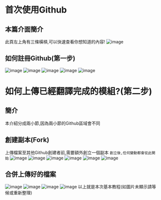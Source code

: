 #  首次使用Github
## 本篇介面簡介
此頁左上角有三條橫槓,可以快速查看你想知道的內容!
![image](https://user-images.githubusercontent.com/75469306/211250030-a9d96cb9-7ad4-48b5-ab46-212b928abcff.png)
## 如何註冊Github(第一步)
![image](https://user-images.githubusercontent.com/75469306/211249607-508d2cb6-b261-40c0-865b-f230ee00fd16.jpg)
![image](https://user-images.githubusercontent.com/75469306/211249610-f2ab4065-d0f6-44ff-a7c3-947e32897577.jpg)
![image](https://user-images.githubusercontent.com/75469306/211249614-611b17a1-b88f-4092-9c42-c5eb6403a1ff.jpg)
![image](https://user-images.githubusercontent.com/75469306/211249617-9887382a-3ded-43c2-bd80-d650aa3d48a5.jpg)
![image](https://user-images.githubusercontent.com/75469306/211249604-fbf0eced-f59d-4909-b690-87b604031049.jpg)
# 如何上傳已經翻譯完成的模組?(第二步)
## 簡介
本介紹分成兩小節,因為兩小節的Github區域會不同
## 創建副本(Fork)
上傳檔案至其他Github創建者前,需要額外創立一個副本 
`創立後,任何變動都會從此開始`
![image](https://user-images.githubusercontent.com/75469306/211308829-35915f15-e126-4aa1-9fb0-8a9baa665855.jpg)
![image](https://user-images.githubusercontent.com/75469306/211308839-7a5a40b4-4df3-4723-831d-e2f7d27b6cc2.jpg)
![image](https://user-images.githubusercontent.com/75469306/211308846-4803aaad-28a0-4ae9-ba30-f50b857823fb.jpg)
![image](https://user-images.githubusercontent.com/75469306/211308853-c726cda8-caf7-4c46-98ac-84533b58465a.jpg)
![image](https://user-images.githubusercontent.com/75469306/211308859-dc58cd2c-b4fe-4475-b52b-10ee34429032.jpg)
![image](https://user-images.githubusercontent.com/75469306/211308867-2ab6e986-b0c7-4fb0-9212-6d01c39e9aaa.jpg)
## 合併上傳好的檔案
![image](https://user-images.githubusercontent.com/75469306/211308874-f76ca6f6-381b-40b8-b068-2e032d34e969.jpg)
![image](https://user-images.githubusercontent.com/75469306/211308879-d211333d-3ff6-4ea1-ac45-20a0fbce9166.jpg)
![image](https://user-images.githubusercontent.com/75469306/211308888-a5299eff-8d2b-4698-a4ae-5cf7ac71d3db.jpg)
![image](https://user-images.githubusercontent.com/75469306/211308893-1dfa9a4b-1dde-4383-ad42-53ec069358ec.jpg)
以上就是本次基本教程(如圖片未顯示請等候或重新整理)
